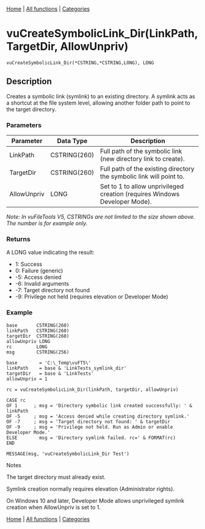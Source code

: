 [Home](../index.md) | [All functions](../all-functions.md) | [Categories](../categories/index.md)

# vuCreateSymbolicLink_Dir(LinkPath, TargetDir, AllowUnpriv)

```Prototype
vuCreateSymbolicLink_Dir(*CSTRING,*CSTRING,LONG), LONG
```


## Description
Creates a symbolic link (symlink) to an existing directory. A symlink acts as a shortcut at the file system level, allowing another folder path to point to the target directory.

### Parameters

| Parameter   | Data Type    | Description                                                                 |
|-------------|--------------|-----------------------------------------------------------------------------|
| LinkPath    | CSTRING(260) | Full path of the symbolic link (new directory link to create).              |
| TargetDir   | CSTRING(260) | Full path of the existing directory the symbolic link will point to.        |
| AllowUnpriv | LONG         | Set to 1 to allow unprivileged creation (requires Windows Developer Mode).  |

_Note: In vuFileTools V5, CSTRINGs are not limited to the size shown above. The number is for example only._

### Returns
A LONG value indicating the result:

- 1: Success  
- 0: Failure (generic)  
- -5: Access denied  
- -6: Invalid arguments  
- -7: Target directory not found  
- -9: Privilege not held (requires elevation or Developer Mode)  

### Example

```Clarion
base       CSTRING(260)
linkPath   CSTRING(260)
targetDir  CSTRING(260)
allowUnpriv LONG
rc         LONG
msg        CSTRING(256)

base        = 'C:\_Temp\vuFT5\'
linkPath    = base & 'LinkTests_symlink_dir'
targetDir   = base & 'LinkTests'
allowUnpriv = 1

rc = vuCreateSymbolicLink_Dir(linkPath, targetDir, allowUnpriv)

CASE rc
OF 1      ; msg = 'Directory symbolic link created successfully: ' & linkPath
OF -5     ; msg = 'Access denied while creating directory symlink.'
OF -7     ; msg = 'Target directory not found: ' & targetDir
OF -9     ; msg = 'Privilege not held. Run as Admin or enable Developer Mode.'
ELSE        msg = 'Directory symlink failed. rc=' & FORMAT(rc)
END

MESSAGE(msg, 'vuCreateSymbolicLink_Dir Test')

```
Notes

The target directory must already exist.

Symlink creation normally requires elevation (Administrator rights).

On Windows 10 and later, Developer Mode allows unprivileged symlink creation when AllowUnpriv is set to 1.

[Home](../index.md) | [All functions](../all-functions.md) | [Categories](../categories/index.md)
